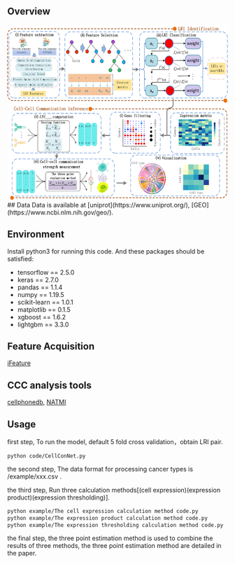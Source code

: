 ## Overview
<center>
<img src="overview_CellConNet.png" alt="Alt Text" width="600" height="400">
</center>
## Data
Data is available at [uniprot](https://www.uniprot.org/), [GEO](https://www.ncbi.nlm.nih.gov/geo/).

## Environment
Install python3 for running this code. And these packages should be satisfied:
* tensorflow == 2.5.0
* keras == 2.7.0
* pandas == 1.1.4
* numpy == 1.19.5
* scikit-learn == 1.0.1
* matplotlib == 0.1.5
* xgboost == 1.6.2
* lightgbm == 3.3.0

## Feature Acquisition
[iFeature](https://github.com/Superzchen/iFeature)

## CCC analysis tools
[cellphonedb](https://github.com/Teichlab/cellphonedb),
[NATMI](https://github.com/asrhou/NATMI)

## Usage
first step, To run the model, default 5 fold cross validation，obtain LRI pair.
```
python code/CellConNet.py
```
the second step, The data format for processing cancer types is /example/xxx.csv .

the third step, Run three calculation methods[(cell expression)(expression product)(expression thresholding)].
```
python example/The cell expression calculation method code.py
python example/The expression product calculation method code.py
python example/The expression thresholding calculation method code.py
```
the final step, the three point estimation method is used to combine the results of three methods, the three point estimation method are detailed in the paper.